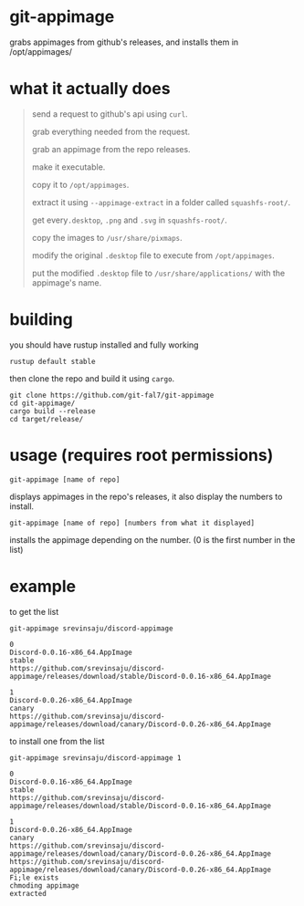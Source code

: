 # git-appimage
grabs appimages from github's releases, and installs them in /opt/appimages/

# what it actually does

> 
> send a request to github's api using ``curl``.
> 
> grab everything needed from the request.
> 
> grab an appimage from the repo releases.
> 
> make it executable.
> 
> copy it to ``/opt/appimages``.
> 
> extract it using ``--appimage-extract`` in a folder called ``squashfs-root/``.
> 
> get every``.desktop``, ``.png`` and ``.svg`` in ``squashfs-root/``.
> 
> copy the images to ``/usr/share/pixmaps``.
> 
> modify the original ``.desktop`` file to execute from ``/opt/appimages``.
> 
> put the modified ``.desktop`` file to ``/usr/share/applications/`` with the appimage's name.
> 

# building
you should have rustup installed and fully working

```rustup default stable```

then clone the repo and build it using ``cargo``.
```
git clone https://github.com/git-fal7/git-appimage
cd git-appimage/
cargo build --release
cd target/release/
```

# usage (requires root permissions)

``git-appimage [name of repo]``

displays appimages in the repo's releases, it also display the numbers to install.

``git-appimage [name of repo] [numbers from what it displayed]``

installs the appimage depending on the number. (0 is the first number in the list)

# example 

to get the list

```
git-appimage srevinsaju/discord-appimage

0
Discord-0.0.16-x86_64.AppImage
stable
https://github.com/srevinsaju/discord-appimage/releases/download/stable/Discord-0.0.16-x86_64.AppImage

1
Discord-0.0.26-x86_64.AppImage
canary
https://github.com/srevinsaju/discord-appimage/releases/download/canary/Discord-0.0.26-x86_64.AppImage
```

to install one from the list

```
git-appimage srevinsaju/discord-appimage 1

0
Discord-0.0.16-x86_64.AppImage
stable
https://github.com/srevinsaju/discord-appimage/releases/download/stable/Discord-0.0.16-x86_64.AppImage

1
Discord-0.0.26-x86_64.AppImage
canary
https://github.com/srevinsaju/discord-appimage/releases/download/canary/Discord-0.0.26-x86_64.AppImage
https://github.com/srevinsaju/discord-appimage/releases/download/canary/Discord-0.0.26-x86_64.AppImage
Fi;le exists
chmoding appimage
extracted
```
